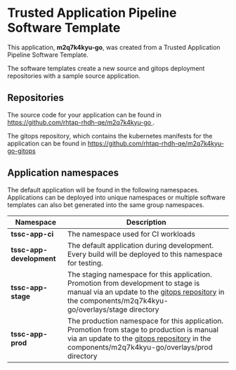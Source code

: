 # Trusted Application Pipeline Software Template

This application, **m2q7k4kyu-go**, was created from a Trusted Application Pipeline Software Template.

The software templates create a new source and gitops deployment repositories with a sample source application. 

## Repositories

The source code for your application can be found in [https://github.com/rhtap-rhdh-qe/m2q7k4kyu-go ](https://github.com/rhtap-rhdh-qe/m2q7k4kyu-go ).
 
The gitops repository, which contains the kubernetes manifests for the application can be found in 
[https://github.com/rhtap-rhdh-qe/m2q7k4kyu-go-gitops ](https://github.com/rhtap-rhdh-qe/m2q7k4kyu-go-gitops ) 

## Application namespaces 

The default application will be found in the following namespaces. Applications can be deployed into unique namespaces or multiple software templates can also bet generated into the same group namespaces.  

|  Namespace   |  Description   |  
| -------- | -------- |
| **tssc-app-ci** | The namespace used for CI workloads |
| **tssc-app-development** | The default application during development. Every build will be deployed to this namespace for testing. |
| **tssc-app-stage** | The staging namespace for this application. Promotion from development to stage is manual via an update to the [gitops repository](https://github.com/rhtap-rhdh-qe/m2q7k4kyu-go-gitops ) in the components/m2q7k4kyu-go/overlays/stage directory |
| **tssc-app-prod** | The production namespace for this application. Promotion from stage to production is manual via an update to the [gitops repository](https://github.com/rhtap-rhdh-qe/m2q7k4kyu-go-gitops ) in the components/m2q7k4kyu-go/overlays/prod directory |